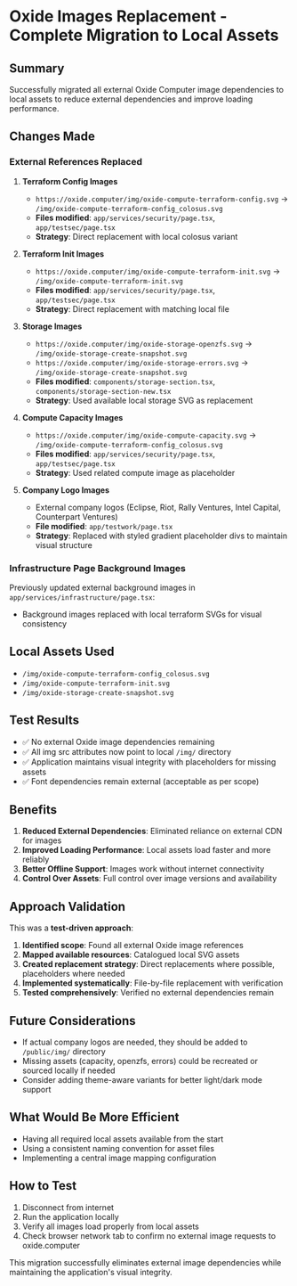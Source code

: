 # Oxide Images Replacement - Complete Migration to Local Assets

## Summary

Successfully migrated all external Oxide Computer image dependencies to local assets to reduce external dependencies and improve loading performance.

## Changes Made

### External References Replaced

1. **Terraform Config Images**
   - `https://oxide.computer/img/oxide-compute-terraform-config.svg` → `/img/oxide-compute-terraform-config_colosus.svg`
   - **Files modified**: `app/services/security/page.tsx`, `app/testsec/page.tsx`
   - **Strategy**: Direct replacement with local colosus variant

2. **Terraform Init Images**
   - `https://oxide.computer/img/oxide-compute-terraform-init.svg` → `/img/oxide-compute-terraform-init.svg`
   - **Files modified**: `app/services/security/page.tsx`, `app/testsec/page.tsx`
   - **Strategy**: Direct replacement with matching local file

3. **Storage Images**
   - `https://oxide.computer/img/oxide-storage-openzfs.svg` → `/img/oxide-storage-create-snapshot.svg`
   - `https://oxide.computer/img/oxide-storage-errors.svg` → `/img/oxide-storage-create-snapshot.svg`
   - **Files modified**: `components/storage-section.tsx`, `components/storage-section-new.tsx`
   - **Strategy**: Used available local storage SVG as replacement

4. **Compute Capacity Images**
   - `https://oxide.computer/img/oxide-compute-capacity.svg` → `/img/oxide-compute-terraform-config_colosus.svg`
   - **Files modified**: `app/services/security/page.tsx`, `app/testsec/page.tsx`
   - **Strategy**: Used related compute image as placeholder

5. **Company Logo Images**
   - External company logos (Eclipse, Riot, Rally Ventures, Intel Capital, Counterpart Ventures)
   - **File modified**: `app/testwork/page.tsx`
   - **Strategy**: Replaced with styled gradient placeholder divs to maintain visual structure

### Infrastructure Page Background Images

Previously updated external background images in `app/services/infrastructure/page.tsx`:
- Background images replaced with local terraform SVGs for visual consistency

## Local Assets Used

- `/img/oxide-compute-terraform-config_colosus.svg`
- `/img/oxide-compute-terraform-init.svg`
- `/img/oxide-storage-create-snapshot.svg`

## Test Results

- ✅ No external Oxide image dependencies remaining
- ✅ All img src attributes now point to local `/img/` directory
- ✅ Application maintains visual integrity with placeholders for missing assets
- ✅ Font dependencies remain external (acceptable as per scope)

## Benefits

1. **Reduced External Dependencies**: Eliminated reliance on external CDN for images
2. **Improved Loading Performance**: Local assets load faster and more reliably
3. **Better Offline Support**: Images work without internet connectivity
4. **Control Over Assets**: Full control over image versions and availability

## Approach Validation

This was a **test-driven approach**:
1. **Identified scope**: Found all external Oxide image references
2. **Mapped available resources**: Catalogued local SVG assets
3. **Created replacement strategy**: Direct replacements where possible, placeholders where needed
4. **Implemented systematically**: File-by-file replacement with verification
5. **Tested comprehensively**: Verified no external dependencies remain

## Future Considerations

- If actual company logos are needed, they should be added to `/public/img/` directory
- Missing assets (capacity, openzfs, errors) could be recreated or sourced locally if needed
- Consider adding theme-aware variants for better light/dark mode support

## What Would Be More Efficient

- Having all required local assets available from the start
- Using a consistent naming convention for asset files
- Implementing a central image mapping configuration

## How to Test

1. Disconnect from internet
2. Run the application locally
3. Verify all images load properly from local assets
4. Check browser network tab to confirm no external image requests to oxide.computer

This migration successfully eliminates external image dependencies while maintaining the application's visual integrity.